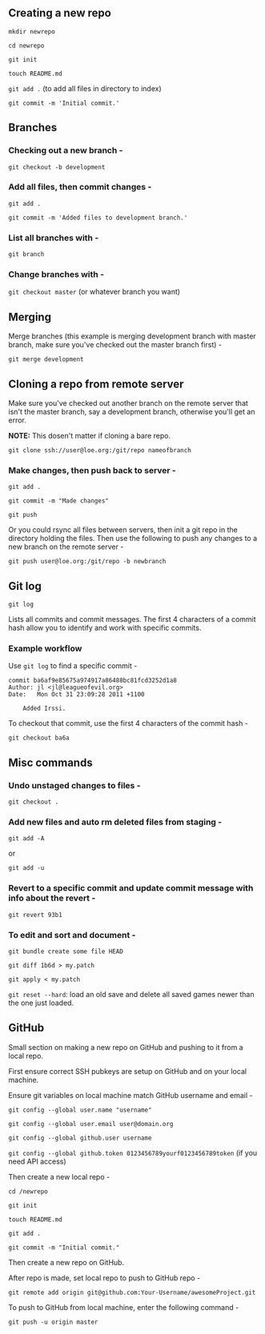 ## Creating a new repo

`mkdir newrepo`

`cd newrepo`

`git init`

`touch README.md`

`git add .` (to add all files in directory to index)

`git commit -m 'Initial commit.'`

## Branches

### Checking out a new branch -

`git checkout -b development`

### Add all files, then commit changes -

`git add .`

`git commit -m 'Added files to development branch.'`

### List all branches with -

`git branch`

### Change branches with -

`git checkout master` (or whatever branch you want)

## Merging

Merge branches (this example is merging development branch with master branch, make sure you've checked out the master branch first) -

`git merge development`

## Cloning a repo from remote server

Make sure you've checked out another branch on the remote server that isn't the master branch, say a development branch, otherwise you'll get an error.

**NOTE:** This dosen't matter if cloning a bare repo.

`git clone ssh://user@loe.org:/git/repo nameofbranch`

### Make changes, then push back to server -

`git add .`

`git commit -m "Made changes"`

`git push`

Or you could rsync all files between servers, then init a git repo in the directory holding the files. Then use the following to push any changes to a new branch on the remote server -

`git push user@loe.org:/git/repo -b newbranch`

## Git log

`git log`

Lists all commits and commit messages. The first 4 characters of a commit hash allow you to identify and work with specific commits.

### Example workflow

Use `git log` to find a specific commit -

	commit ba6af9e85675a974917a86488bc81fcd3252d1a8
	Author: jl <jl@leagueofevil.org>
	Date:   Mon Oct 31 23:09:28 2011 +1100

	    Added Irssi.

To checkout that commit, use the first 4 characters of the commit hash -

`git checkout ba6a`

## Misc commands

### Undo unstaged changes to files -

`git checkout .`

### Add new files and auto rm deleted files from staging -

`git add -A`

or

`git add -u`

### Revert to a specific commit and update commit message with info about the revert -

`git revert 93b1`

### To edit and sort and document -

`git bundle create some file HEAD`

`git diff 1b6d > my.patch`

`git apply < my.patch`

`git reset --hard`: load an old save and delete all saved games newer than the one just loaded.

## GitHub

Small section on making a new repo on GitHub and pushing to it from a local repo.

First ensure correct SSH pubkeys are setup on GitHub and on your local machine.

Ensure git variables on local machine match GitHub username and email -

`git config --global user.name "username"`

`git config --global user.email user@domain.org`

`git config --global github.user username`

`git config --global github.token 0123456789yourf0123456789token` (if you need API access)

Then create a new local repo -

`cd /newrepo`

`git init`

`touch README.md`

`git add .`

`git commit -m "Initial commit."`

Then create a new repo on GitHub.

After repo is made, set local repo to push to GitHub repo -

`git remote add origin git@github.com:Your-Username/awesomeProject.git`

To push to GitHub from local machine, enter the following command -

`git push -u origin master`
